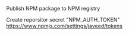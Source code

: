 Publish NPM package to NPM registry


Create reporsitor secret "NPM_AUTH_TOKEN"
https://www.npmjs.com/settings/javeed/tokens


